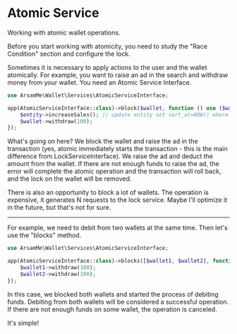 # Atomic Service

Working with atomic wallet operations.

Before you start working with atomicity, you need to study the "Race Condition" section and configure the lock.

Sometimes it is necessary to apply actions to the user and the wallet atomically. For example, you want to raise an ad in the search and withdraw money from your wallet.
You need an Atomic Service Interface.

```php
use ArsamMe\Wallet\Services\AtomicServiceInterface;

app(AtomicServiceInterface::class)->block($wallet, function () use ($wallet, $entity) {
    $entity->increaseSales(); // update entity set sort_at=NOW() where id=123;
    $wallet->withdraw(100);
});
```

What's going on here?
We block the wallet and raise the ad in the transaction (yes, atomic immediately starts the transaction - this is the main difference from LockServiceInterface).
We raise the ad and deduct the amount from the wallet. If there are not enough funds to raise the ad, the error will complete the atomic operation and the transaction will roll back, and the lock on the wallet will be removed.

There is also an opportunity to block a lot of wallets. The operation is expensive, it generates N requests to the lock service. Maybe I'll optimize it in the future, but that's not for sure.

---

For example, we need to debit from two wallets at the same time. Then let's use the "blocks" method.

```php
use ArsamMe\Wallet\Services\AtomicServiceInterface;

app(AtomicServiceInterface::class)->blocks([$wallet1, $wallet2], function () use ($wallet1, $wallet2) {
    $wallet1->withdraw(100);
    $wallet2->withdraw(100);
});
```

In this case, we blocked both wallets and started the process of debiting funds. Debiting from both wallets will be considered a successful operation. If there are not enough funds on some wallet, the operation is canceled.

It's simple!
